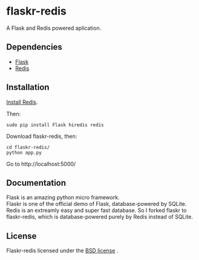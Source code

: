 # flaskr-redis

A Flask and Redis powered aplication.

## Dependencies 

- [Flask](http://flask.pocoo.org/)   
- [Redis](http://redis.io/)   

## Installation

[Install Redis](http://library.linode.com/databases/redis/ubuntu-10.04-lucid).  

Then:  
    
	sudo pip install Flask hiredis redis   
  
Download flaskr-redis, then:  

	cd flaskr-redis/     
	python app.py     

Go to http://localhost:5000/  

## Documentation

Flask is an amazing python micro framework.  
Flaskr is one of the official demo of Flask, database-powered by SQLite.   
Redis is an extreamly easy and super fast database.
So I forked flaskr to flaskr-redis, which is database-powered purely by Redis instead of SQLite.

## License

Flaskr-redis licensed under the [BSD license](http://flask.pocoo.org/docs/license/#flask-license) .
